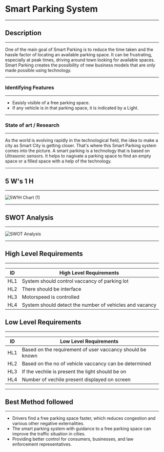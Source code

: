 # Smart Parking System
----------------------------------------------------------------------------------------------------------------------------------------------------------------------------------- 

## Description
----------------------------------------------------------------------------------------------------------------------------------------------------------------------------------- 
One of the main goal of Smart Parking is to reduce the time taken and the hassle factor of locating an available parking space. It can be frustrating, especially at peak times, driving around town looking for available spaces. Smart Parking creates the possibility of new business models that are only made possible using technology. 

-----------------------------------------------------------------------------------------------------------------------------------------------------------------------------------

### Identifying Features
-----------------------------------------------------------------------------------------------------------------------------------------------------------------------------------
* Easisly visible of a free parking space.
* If any vehicle is in that parking space, it is indicated by a Light.

-----------------------------------------------------------------------------------------------------------------------------------------------------------------------------------

### State of art / Research
-----------------------------------------------------------------------------------------------------------------------------------------------------------------------------------

As the world is evolving rapidly in the technological field, the idea to make a city as Smart City is getting closer. That's where this Smart Parking system comes into the picture. A smart parking is a technology that is based on Ultrasonic sensors. It helps to nagivate a parking space to find an empty space or a filled space with a help of the technology.

-----------------------------------------------------------------------------------------------------------------------------------------------------------------------------------

## 5 W's 1 H
-----------------------------------------------------------------------------------------------------------------------------------------------------------------------------------

![5W1H Chart (1)](https://user-images.githubusercontent.com/98872937/155831346-b98016ef-c1bf-4b0a-a3b8-c0fe93a9b5ce.jpg) 

----------------------------------------------------------------------------------------------------------------------------------------------------------------------------------- 

## SWOT Analysis
-----------------------------------------------------------------------------------------------------------------------------------------------------------------------------------

![SWOT Analysis](https://user-images.githubusercontent.com/98872937/155833721-db32d061-3177-410b-b67c-3c6334df6112.jpg) 

----------------------------------------------------------------------------------------------------------------------------------------------------------------------------------- 

## High Level Requirements
----------------------------------------------------------------------------------------------------------------------------------------------------------------------------------- 

| ID | High Level Requirements |
|---------- | --------------- |
| HL1 | System should control vaccancy of parking lot |
| HL2 | There should be interface |
| HL3 | Motorspeed is controlled |
| HL4 | System should detect the number of vehicles and vacancy |

## Low Level Requirements
-----------------------------------------------------------------------------------------------------------------------------------------------------------------------------------

| ID | Low Level Requirements |
|---------- | --------------- |
| HL1 | Based on the requirement of user vaccancy should be known |
| HL2 | Based on the no of vehicle vaccancy can be determined |
| HL3 | If the vechile is present the light should be on |
| HL4 | Number of vechile present displayed on screen | 

-----------------------------------------------------------------------------------------------------------------------------------------------------------------------------------
## Best Method followed 
----------------------------------------------------------------------------------------------------------------------------------------------------------------------------------- 
* Drivers find a free parking space faster, which reduces congestion and various other negative externalities.
* The smart parking system with guidance to a free parking space can improve the traffic situation in cities.
* Providing better control for consumers, businesses, and law enforcement representatives. 



